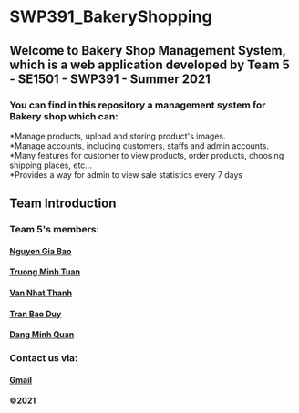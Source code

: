 # SWP391_BakeryShopping

## Welcome to Bakery Shop Management System, which is a web application developed by Team 5 - SE1501 - SWP391 - Summer 2021

### You can find in this repository a management system for Bakery shop which can:
*Manage products, upload and storing product's images. <br>
*Manage accounts, including customers, staffs and admin accounts. <br>
*Many features for customer to view products, order products, choosing shipping places, etc... <br>
*Provides a way for admin to view sale statistics every 7 days <br>

## Team Introduction

### Team 5's members:
#### [Nguyen Gia Bao](https://github.com/Aleister1807)
#### [Truong Minh Tuan](https://github.com/Darksens555)
#### [Van Nhat Thanh]()
#### [Tran Bao Duy]()
#### [Dang Minh Quan]()

### Contact us via:
#### [Gmail](mailto:baongse150657@fpt.edu.vn)


#### ©2021 

